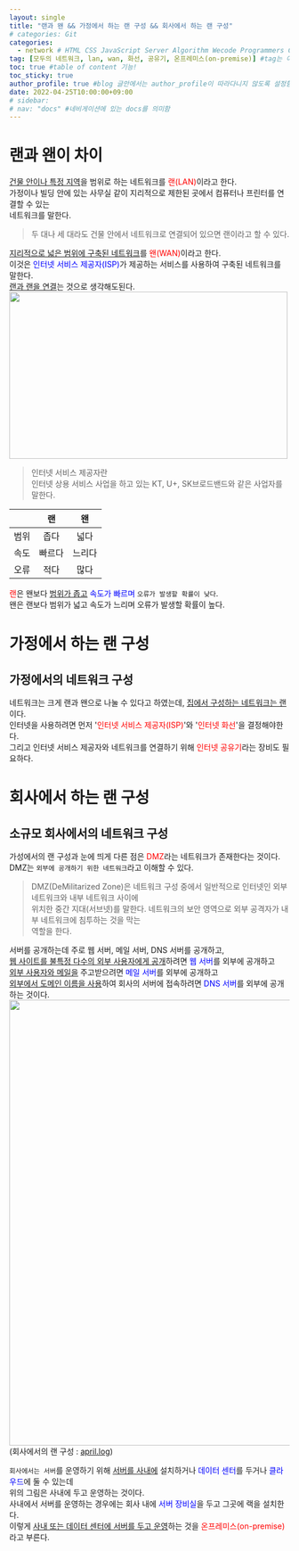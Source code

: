 ```yaml
---
layout: single
title: "랜과 왠 && 가정에서 하는 랜 구성 && 회사에서 하는 랜 구성"  
# categories: Git
categories:
  - network # HTML CSS JavaScript Server Algorithm Wecode Programmers CS vsCode
tag: [모두의 네트워크, lan, wan, 화선, 공유기, 온프레미스(on-premise)] #tag는 여러개 가능함
toc: true #table of content 기능!
toc_sticky: true
author_profile: true #blog 글안에서는 author_profile이 따라다니지 않도록 설정함
date: 2022-04-25T10:00:00+09:00
# sidebar:
# nav: "docs" #네비게이션에 있는 docs를 의미함
---
```

# 랜과 왠이 차이    
<u>건물 안이나 특정 지역</u>을 범위로 하는 네트워크를 <span style="color:red">랜(LAN)</span>이라고 한다.  
가정이나 빌딩 안에 있는 사무실 같이 지리적으로 제한된 곳에서 컴퓨터나 프린터를 연결할 수 있는  
네트워크를 말한다.  
> 두 대나 세 대라도 건물 안에서 네트워크로 연결되어 있으면 랜이라고 할 수 있다.  

<u>지리적으로 넓은 범위에 구축된 네트워크</u>를 <span style="color:red">왠(WAN)</span>이라고 한다.  
이것은 <span style="color:blue">인터넷 서비스 제공자(ISP)</span>가 제공하는 서비스를 사용하여 구축된 네트워크를 말한다.  
<u>랜과 랜을 연결</u>는 것으로 생각해도된다.   
<img src="https://user-images.githubusercontent.com/87808288/165005625-098fe776-14ac-4fbf-ad50-c1cd14ff106d.png" height="300" width="500">    
> 인터넷 서비스 제공자란  
인터넷 상용 서비스 사업을 하고 있는 KT, U+, SK브로드밴드와 같은 사업자를 말한다.   

||랜     |왠      |
|:------:|:------:|:-------:|
|범위       |좁다       |넓다|
|속도|빠르다|느리다|
|오류|적다|많다|  

<span style="color:red">랜</span>은 왠보다 <u>범위가 좁고</u> <span style="color:blue">속도가 빠르며</span> `오류가 발생할 확률이 낮다`.  
왠은 랜보다 범위가 넓고 속도가 느리며 오류가 발생할 확률이 높다.   

# 가정에서 하는 랜 구성  
## 가정에서의 네트워크 구성  
네트워크는 크게 랜과 왠으로 나눌 수 있다고 하였는데, <u>집에서 구성하는 네트워크는 랜</u>이다.  
인터넷을 사용하려면 먼저 '<span style="color:red">인터넷 서비스 제공자(ISP)</span>'와 '<span style="color:red">인터넷 화선</span>'을 결정해야한다.  
그리고 인터넷 서비스 제공자와 네트워크를 연결하기 위해 <span style="color:red">인터넷 공유기</span>라는 장비도 필요하다.  

# 회사에서 하는 랜 구성  
## 소규모 회사에서의 네트워크 구성  
가성에서의 랜 구성과 눈에 띄게 다른 점은 <span style="color:red">DMZ</span>라는 네트워크가 존재한다는 것이다.  
DMZ는 `외부에 공개하기 위한 네트워크`라고 이해할 수 있다.  
> DMZ(DeMilitarized Zone)은 네트워크 구성 중에서 일반적으로 인터넷인 외부 네트워크와 내부 네트워크 사이에  
위치한 중간 지대(서브넷)를 말한다. 네트워크의 보안 영역으로 외부 공격자가 내부 네트워크에 침투하는 것을 막는  
역할을 한다.   

서버를 공개하는데 주로 웹 서버, 메일 서버, DNS 서버를 공개하고,  
<u>웹 사이트를 불특정 다수의 외부 사용자에게 공개</u>하려면 <span style="color:blue">웹 서버</span>를 외부에 공개하고  
<u>외부 사용자와 메일을</u> 주고받으려면 <span style="color:blue">메일 서버</span>를 외부에 공개하고  
<u>외부에서 도메인 이름을 사용</u>하여 회사의 서버에 접속하려면 <span style="color:blue">DNS 서버</span>를 외부에 공개하는 것이다.  
<img src="https://user-images.githubusercontent.com/87808288/165007321-0a010ddf-5cd0-44be-a3bf-935581318299.png" width="800">  
(회사에서의 랜 구성 : [april.log](https://velog.io/@april_5/%EB%84%A4%ED%8A%B8%EC%9B%8C%ED%81%AC%EC%9D%98-%EA%B5%AC%EC%84%B1))   

`회사에서는 서버`를 운영하기 위해 <u>서버를 사내에</u> 설치하거나 <span style="color:blue">데이터 센터</span>를 두거나 <span style="color:blue">클라우드</span>에 둘 수 있는데  
위의 그림은 사내에 두고 운영하는 것이다.  
사내에서 서버를 운영하는 경우에는 회사 내에 <span style="color:blue">서버 장비실</span>을 두고 그곳에 랙을 설치한다.    
이렇게 <u>사내 또는 데이터 센터에 서버를 두고 운영</u>하는 것을 <span style="color:red">온프레미스(on-premise)</span>라고 부른다.  

<!-- ### 2. Link 넣기

```

유형 1: (설명어를 입력) : [gunhee's coding blog](https://gunhee-jeong.github.io/)
유형 2: (URL 자동연결) : <https://gunhee-jeong.github.io/>
유형 3: (동일 파일 내 '문단으로 이동') : [1. Header로 이동](###-1-header)

```

유형 1: (설명어를 입력) : [gunhee's coding blog](https://gunhee-jeong.github.io/)
유형 2: (URL 자동연결) : <https://gunhee-jeong.github.io/>
유형 3: (동일 파일 내 '문단으로 이동') : [1. Header로 이동](#1-header)
유형 3의 방법

1. 특수문자를 제거
2. 스페이스는 -로 바꾸고
3. 대문자는 소문자로!
   그래서 ### 1. Header -> #1-header

## Link: [google][https://www.google.com/]

### 3. 수평선

```

---

```

---

### 4. 라인 바꾸기

```

스페이스바를 2번 눌러주면 다음칸으로
이동할 수 있어요!

```

---

스페이스바를 2번 눌러주면
다음칸으로 이동할 수 있어요!

### 5. list 만들기

```

1. 1번
2. 2번
3. 3번

- 순서없는 list
  - 순서없는 list
    - 순서없는 list

```

1. 1번
2. 2번
3. 3번

- 순서없는 list
  - 순서없는 list
    - 순서없는 list

---

### 6. font 관련

```

**진하게** -> 볼드
_기울여서_ -> 이탤릭체
~~취소선~~ -> 취소선

<ul>밑줄넣기</ul> -> 밑줄
<span style="color:red">빨간 글씨</span> -> 글자색
이것이 `인라인` 입니다 -> 인라인 코드
```

**진하게** -> 볼드
_기울여서_ -> 이탤릭체
~~취소선~~ -> 취소선
<u>밑줄넣기</u> -> 밑줄
<span style="color:red">빨간 글씨</span>
이것이 `인라인` 입니다 -> 인라인 코드

---

### 7. 인용구문

```
> coding
>
> > JavaScript
> >
> > > 내가 프짱!
```

> coding
>
> > JavaScript
> >
> > > 내가 프짱!

---

### 8. 이미지 삽입

```
유형1: ('사이즈를 조절' -> HTML 태그 사용) : <img src="https://gunhee-jeong.github.io/assets/images/blogLogo.png" width="300" height="200">
유형2: (이미지 삽입 후 -> 링크 걸기)
[![이미지](https://gunhee-jeong.github.io/assets/images/blogLogo/blogLogo.png)](https://gunhee-jeong.github.io/)
```

유형1: ('사이즈를 조절' -> HTML 태그 사용) : <img src="https://gunhee-jeong.github.io/assets/images/blogLogo.png" width="300" height="200">
유형2: (이미지 삽입 후 -> 링크 걸기)
[![이미지](https://gunhee-jeong.github.io/assets/images/blogLogo.png)](https://gunhee-jeong.github.io/)

### 9. 표 만들기

```
||국어|영어|
| :--- | ---: | :--: |
|건희 | 100점 | 100점
|철수 | 100점 | 100점
```

|      |  국어 | 영어  |
| :--- | ----: | :---: |
| 건희 | 100점 | 100점 |
| 철수 | 100점 | 100점 |

> - header를 넣고 싶은 경우 ---을 사용하고 :을 이용하여 정렬에 사용함!

### 10. 토글 만들기

```
<details>
<summary>여기를 누르세요</summary>
<div markdown="1">
숨겨진 내용
</div>
</details>
```

<details>
<summary>여기를 누르세요</summary>
<div markdown="1">
숨겨진 내용
</div>
</details> -->
